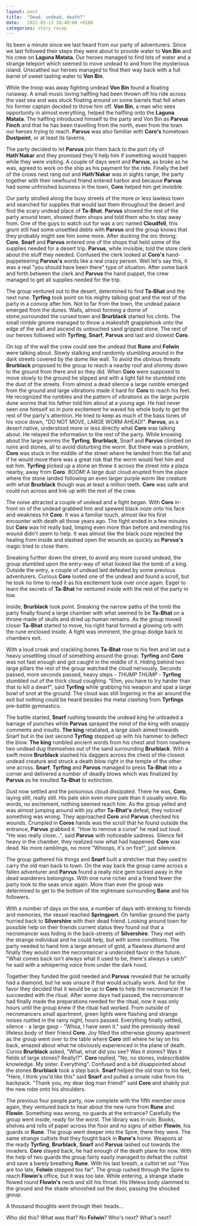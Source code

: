 ```yaml
---
layout: post
title:  "Dead, undead, death?"
date:   2022-05-17 18:40:00 +0100
categories: story recap
---
```

Its been a minute since we last heard from our party of adventurers. Since we last followed their steps they were about to provide water to **Von Bin** and his crew on **Laguna Matata**. Our heroes managed to find lots of water and a strange teleport which seemed to move undead to and from the mysterious island. Unscathed our heroes managed to find their way back with a full barrel of sweet tasting water to **Von Bin**. 

While the troop was away fighting undead **Von Bin** found a floating runaway. A small music loving halfling had been thrown off his ride across the vast sea and was stuck floating around on some barrels that fell when his former captain decided to throw him off. **Von Bin**, a man who sees opportunity in almost everything, helped the halfling onto the **Laguna Matata**. The halfling introduced himself to the party and Von Bin as **Parvus Finch** and that he has been travelling from the north, even from the town our heroes trying to reach. **Parvus** was also familiar with **Coro's** hometown **Dustpoint**, or at least its taverns.

The party decided to let **Parvus** join them back to the port city of **Hath’Nakar** and they promised they'll help him if something would happen while they were visiting. A couple of days went and **Parvus**, as broke as he was, agreed to work on the ship as his payment for the ride. Finally the bell of the crows nest rang out and **Hath’Nakar** was in sights range, the party together with their newfound friend entered harbor and because **Parvus** had some unfinished business in the town, **Coro** helped him get invisible.

Our party strolled along the busy streets of the more or less lawless town and searched for supplies that would last them throughout the desert and find the scary undead place of **Ta-Bhat**. **Parvus** showed the rest of the party around town, showed them shops and told them who to stay away from. One of the guys to watch out for was a orc named **Cloudfell**, this grunt still had some unsettled debts with **Parvus** and the group knows that they probably might see him some more. After ducking the orc throng; **Coro**, **Snarf** and **Parvus** entered one of the shops that held some of the supplies needed for a desert trip. **Parvus**, while invisible, told the store clerk about the stuff they needed. Confused the clerk looked at **Coro's** hand-puppeteering **Parvus's** words like a real crazy person. Well let's say this, it was a real "you should have been there" type of situation. After some back and forth between the clerk and **Parvus** the hand puppet, the crew managed to get all supplies needed for the trip.

The group ventured out to the desert, determined to find **Ta-Bhat** and the next rune. **Tyrfing** took point on his mighty talking goat and the rest of the party in a convoy after him. Not to far from the town, the undead palace emerged from the dunes. Walls, almost forming a dome of stone,surrounded the cursed town and **Brurblack** started his climb. The small nimble gnome managed to throw a makeshift grapplehook onto the edge of the wall and ascend its untouched sand gripped stone. The rest of our heroes followed with **Tyrfing**, **Snarf**, **Parvus** and last and slowest **Coro**.

On top of the wall the crew could see the undead that **Rune** and **Folwin** were talking about. Slowly stalking and randomly stumbling around in the dark streets covered by the dome like wall. To avoid the obvious threats **Brurblack** proposed to the group to reach a nearby roof and shimmy down to the ground from there and so they did. When **Coro** were supposed to move slowly to the ground he slipped and with a light fall he stumbled into the dust of the streets. From almost a dead silence a large rumble emerged from the ground and large vibrations made it hard for **Coro** to reach his feet. He recognized the rumbles and the pattern of vibrations as the large purple dune worms that his father told him about at a young age. He had never seen one himself so in pure excitement he waved his whole body to get the rest of the party's attention. He tried to keep as much of the bass tones of his voice down, "DO NOT MOVE, LARGE WORM AHEAD!". **Parvus**, as a desert native, understood more or less directly what **Coro** was talking about. He relayed the information to the rest of the party. While knowing about the large worms the **Tyrfing**, **Brurblack**, Snarf and **Parvus** climbed on ruins and stones, all to avoid disturbing the worm. But there was a problem, **Coro** was stuck in the middle of the street where he landed from the fall and if he would move there was a great risk that the worm would feel him and eat him. **Tyrfing** picked up a stone an threw it across the street into a plaza nearby, away from **Coro**. *BOOM!* A large dust cloud erupted from the place where the stone landed following an even larger purple worm like creature with what **Brurblack** though was at least a million teeth. **Coro** was safe and could run across and link up with the rest of the crew.

The noise attracted a couple of undead and a fight began. With **Coro** in-front on of the undead grabbed him and spewed black ooze onto his face and weakness hit **Coro**. It was a familiar touch, almost like his first encounter with death all those years ago. The fight ended in a few minutes but **Coro** was hit really bad, limping even more than before and mending his wound didn't seem to help. It was almost like the black ooze rejected the healing from inside and slashed open the wounds as quickly as **Parvus's** magic tried to close them. 

Sneaking further down the street, to avoid any more cursed undead, the group stumbled upon the entry-way of what looked like the tomb of a king. Outside the entry, a couple of undead laid defeated by some previous adventurers. Curious **Coro** looted one of the undead and found a scroll, but he took no time to read it as his excitement took over once again. Eager to learn the secrets of **Ta-Bhat** he ventured inside with the rest of the party in tow. 

Inside, **Brurblack** took point. Sneaking the narrow paths of the tomb the party finally found a large chamber with what seemed to be **Ta-Bhat** on a throne made of skulls and dried up human remains. As the group moved closer **Ta-Bhat** started to move, his right hand formed a glowing orb with the rune enclosed inside. A fight was imminent, the group dodge back to chambers exit.

With a loud croak and crackling bones **Ta-Bhat** rose to his feet and let out a heavy unsettling cloud of something around the group. **Tyrfing** and **Coro** was not fast enough and got caught in the middle of it. Hiding behind two large pillars the rest of the group watched the cloud nervously. Seconds passed, more seconds passed, heavy steps - *THUMP THUMP* - **Tyrfing** stumbled out of the thick cloud coughing. "Ehm, you have to try harder than that to kill a dwarf", said **Tyrfing** while grabbing his weapon and spat a large bowl of snot at the ground. The cloud was still lingering in the air around the exit but nothing could be heard besides the metal clashing from **Tyrfings** pre-battle gymnastics.

The battle started, **Snarf** rushing towards the undead king he unloaded a barrage of punches while **Parvus** sprayed the mind of the king with snappy comments and insults. **The king** retaliated, a large slash aimed towards Snarf but in the last second **Tyrfing** stepped up with his hammer to deflect the blow. **The king** rumbled ancient words from his chest and from nowhere two undead dug themselves out of the sand surrounding **Brurblack**. With a swift move **Brurblack** slashed his daggers across the chest of the closest undead creature and struck a death blow right in the temple of the other one across. **Snarf**, **Tyrfing** and **Parvus** managed to press **Ta-Bhat** into a corner and delivered a number of deadly blows which was finalized by **Parvus** as he insulted **Ta-Bhat** to extinction.

Dust now settled and the poisonous cloud dissipated. There he was, **Coro**, laying still, really still. His pale skin even more pale than it usually were. No words, no excitement, nothing seemed reach him. As the group yelled and was almost jumping around with joy after **Ta-Bhat's** defeat, they noticed something was wrong. They approached **Coro** and **Parvus** checked his wounds. Crumpled in **Coros** hands was the scroll that he found outside the entrance, **Parvus** grabbed it. "How to remove a curse" he read out loud. "He was really close...", said **Parvus** with noticeable sadness. Silence fell heavy in the chamber, they realized now what had happened. **Coro** was dead. No more ramblings, no more "Whoops, it's on fire!", just silence. 

The group gathered his things and **Snarf** built a stretcher that they used to carry the old man back to town. On the way back the group came across a fallen adventurer and **Parvus** found a really nice gem tucked away in the dead wanderers belongings. With one rune richer and a friend fewer the party took to the seas once again. More than ever the group was determined to get to the bottom of the nightmare surrounding **Bane** and his followers.

With a number of days on the sea, a number of days with drinking to friends and memories, the vessel reached **Springport**. On familiar ground the party hurried back to **Silvershire** with their dead friend. Looking around town for possible help on their friends current status they found out that a necromancer was hiding in the back-streets of **Silvershire**. They met with the strange individual and he could help, but with some conditions. The party needed to hand him a large amount of gold, a flawless diamond and finally they would own the necromancer a undecided favor in the future. "What comes back isn't always what it used to be, there's always a catch" he said with a whispering voice from under the dark hood.

Together they funded the gold needed and **Parvus** revealed that he actually had a diamond, but he was unsure if that would actually work. And for the favor they decided that it would be up to **Coro** to help the necromancer if he succeeded with the ritual. After some days had passed, the necromancer had finally made the preparations needed for the ritual, now it was only hours until the group knew if the ritual had worked. From outside of necromancers small apartment, green lights were flashing and strange noises rustled in the rainy night, hours passed. Everything finally settled, silence - a large gasp - "Whoa, I have seen it." said the previously dead lifeless body of their friend **Coro**. Joy filled the otherwise gloomy apartment as the group went over to the table where **Coro** still where he lay on his back, amazed about what he obviously experienced in the plane of death. Curios **Brurblack** asked, "What, what did you see? Was it stones? Was it fields of large stones? Really!?". **Coro** replied, "No, no stones, indescribable knowledge. My sister. Everything". Confused and a bit disappointed about the stones **Brurblack** took a step back. **Snarf** helped the old man to his feet, "Here, I think you'd like this" said **Snarf** and pulled a ornate robe from his backpack. "Thank you, my dear dog man friend!" said **Coro** and shakily put the new robe onto his shoulders.

The previous four people party, now complete with the fifth member once again, they ventured back to hear about the new rune from **Rune** and **Flowin**. Something was wrong, no guards at the entrance? Carefully the group went inside, ready for the worst. The library was in ruin. Books, shelves and rolls of paper across the floor and no signs of either **Flowin**, his guards or **Rune**. The group went deeper into the Spire, there they were. The same strange cultists that they fought back in **Rune's** home. Weapons at the ready **Tyrfing**, **Brurblack**, **Snarf** and **Parvus** lashed out towards the invaders. **Coro** stayed back, he had enough of the death plane for now. With the help of two guards the group fairly easily managed to defeat the cultist and save a barely breathing **Rune**. With his last breath, a cultist let out "You are too late, **Folwin** stepped too far". The group rushed through the Spire to reach **Flowin's** office, but it was too late. While entering, a strange shade flowed round **Flowin's** neck and slit his throat. His lifeless body slammed to the ground and the shade whooshed out the door, passing the shocked group.

A thousand thoughts went through their heads...

Who did this? What was that? No **Folwin**? Who's next? What's next?